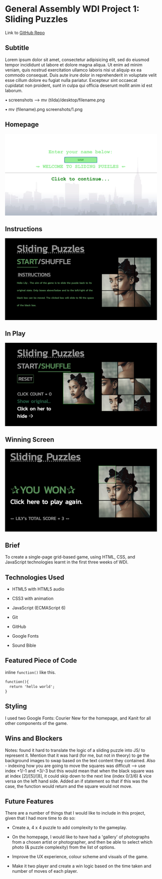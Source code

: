 # General Assembly WDI Project 1: Sliding Puzzles

Link to [GitHub Repo](https://github.com/indiaderrick/wdi-project-one/tree/gh-pages)

## Subtitle

Lorem ipsum dolor sit amet, consectetur adipisicing elit, sed do eiusmod tempor incididunt ut labore et dolore magna aliqua. Ut enim ad minim veniam, quis nostrud exercitation ullamco laboris nisi ut aliquip ex ea commodo consequat. Duis aute irure dolor in reprehenderit in voluptate velit esse cillum dolore eu fugiat nulla pariatur. Excepteur sint occaecat cupidatat non proident, sunt in culpa qui officia deserunt mollit anim id est laborum.

• screenshots --> mv (tilda)/desktop/filename.png

• mv (filename).png screenshots/1.png

## Homepage
![Homepage](screenshots/intro.png)

## Instructions
![Instructions](screenshots/instructions.png)

## In Play

![In Play](screenshots/play.png)

## Winning Screen

![Winning Screen](screenshots/win.png)

## Brief

To create a single-page grid-based game, using HTML, CSS, and JavaScript technologies learnt in the first three weeks of WDI.

## Technologies Used

* HTML5 with HTML5 audio

* CSS3 with animation

* JavaScript (ECMAScript 6)

* Git

* GitHub

* Google Fonts

* Sound Bible


## Featured Piece of Code

inline `function()` like this.

```[javascript]
function(){
  return 'hello world';
}
```

## Styling

I used two Google Fonts:  Courier New for the homepage, and Kanit for all other components of the game.

## Wins and Blockers

Notes: found it hard to translate the logic of a sliding puzzle into JS/ to represent it. Mention that it was hard (for me, but not in theory) to ge the background images to swap based on the text content they contained. Also - indexing how you are going to move the squares was difficult --> use index +1/-1 and +3/-3 but this would mean that when the black square was at index [2]/[5]/[8], it could skip down to the next line (index 0/3/6) & vice versa on the left hand side. Added an if statement so that if this was the case, the function would return and the square would not move.

## Future Features

There are a number of things that I would like to include in this project, given that I had more time to do so:

  * Create a, 4 x 4 puzzle to add complexity to the gameplay.

  * On the homepage, I would like to have had a 'gallery' of photographs from a chosen artist or photographer, and then be able to select which photo (& puzzle complexity) from the list of options.

  * Improve the UX experience, colour scheme and visuals of the game.

  * Make it two player and create a win logic based on the time taken and number of moves of each player.
